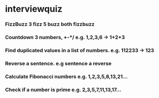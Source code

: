 # interviewquiz
### FizzBuzz 3 fizz 5 buzz both fizzbuzz
### Countdown 3 numbers, +-*/ e.g. 1,2,3,6 -> 1+2+3
### Find duplicated values in a list of numbers. e.g. 112233 -> 123
### Reverse a sentence. e.g sentence a reverse
### Calculate Fibonacci numbers e.g. 1,2,3,5,8,13,21...
### Check if a number is prime e.g. 2,3,5,7,11,13,17...
